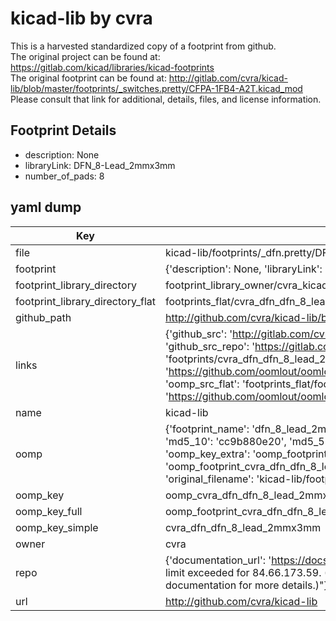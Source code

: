 # kicad-lib by cvra  
This is a harvested standardized copy of a footprint from github.  
The original project can be found at:  
https://gitlab.com/kicad/libraries/kicad-footprints  
The original footprint can be found at:
http://gitlab.com/cvra/kicad-lib/blob/master/footprints/_switches.pretty/CFPA-1FB4-A2T.kicad_mod
Please consult that link for additional, details, files, and license information.  
## Footprint Details
* description: None  
* libraryLink: DFN_8-Lead_2mmx3mm  
* number_of_pads: 8  
## yaml dump  
| Key | Value |  
| --- | --- |  
| file | kicad-lib/footprints/_dfn.pretty/DFN_8-Lead_2mmx3mm.kicad_mod |  
| footprint | {'description': None, 'libraryLink': 'DFN_8-Lead_2mmx3mm', 'number_of_pads': 8} |  
| footprint_library_directory | footprint_library_owner/cvra_kicad-lib |  
| footprint_library_directory_flat | footprints_flat/cvra_dfn_dfn_8_lead_2mmx3mm/working |  
| github_path | http://github.com/cvra/kicad-lib/blob/master/footprints/_dfn.pretty/DFN_8-Lead_2mmx3mm.kicad_mod |  
| links | {'github_src': 'http://gitlab.com/cvra/kicad-lib/blob/master/footprints/_switches.pretty/CFPA-1FB4-A2T.kicad_mod', 'github_src_repo': 'https://gitlab.com/kicad/libraries/kicad-footprints', 'oomp_bot': 'footprints/cvra_dfn_dfn_8_lead_2mmx3mm/working', 'oomp_bot_github': 'https://github.com/oomlout/oomlout_oomp_footprint_bot/tree/main/footprints/cvra_dfn_dfn_8_lead_2mmx3mm/working', 'oomp_src_flat': 'footprints_flat/footprints_flat/cvra_dfn_dfn_8_lead_2mmx3mm/working', 'oomp_src_flat_github': 'https://github.com/oomlout/oomlout_oomp_footprint_src/tree/main/footprints_flat/cvra_dfn_dfn_8_lead_2mmx3mm/working'} |  
| name | kicad-lib |  
| oomp | {'footprint_name': 'dfn_8_lead_2mmx3mm', 'library_name': '_dfn', 'md5': 'cc9b880e2048db646da6bdaca0870870', 'md5_10': 'cc9b880e20', 'md5_5': 'cc9b8', 'md5_6': 'cc9b88', 'oomp_key': 'oomp_cvra_dfn_dfn_8_lead_2mmx3mm', 'oomp_key_extra': 'oomp_footprint_cvra_dfn_dfn_8_lead_2mmx3mm', 'oomp_key_full': 'oomp_footprint_cvra_dfn_dfn_8_lead_2mmx3mm_cc9b88', 'oomp_key_simple': 'cvra_dfn_dfn_8_lead_2mmx3mm', 'original_filename': 'kicad-lib/footprints/_dfn.pretty/DFN_8-Lead_2mmx3mm.kicad_mod', 'owner_name': 'cvra'} |  
| oomp_key | oomp_cvra_dfn_dfn_8_lead_2mmx3mm |  
| oomp_key_full | oomp_footprint_cvra_dfn_dfn_8_lead_2mmx3mm |  
| oomp_key_simple | cvra_dfn_dfn_8_lead_2mmx3mm |  
| owner | cvra |  
| repo | {'documentation_url': 'https://docs.github.com/rest/overview/resources-in-the-rest-api#rate-limiting', 'message': "API rate limit exceeded for 84.66.173.59. (But here's the good news: Authenticated requests get a higher rate limit. Check out the documentation for more details.)"} |  
| url | http://github.com/cvra/kicad-lib |  

